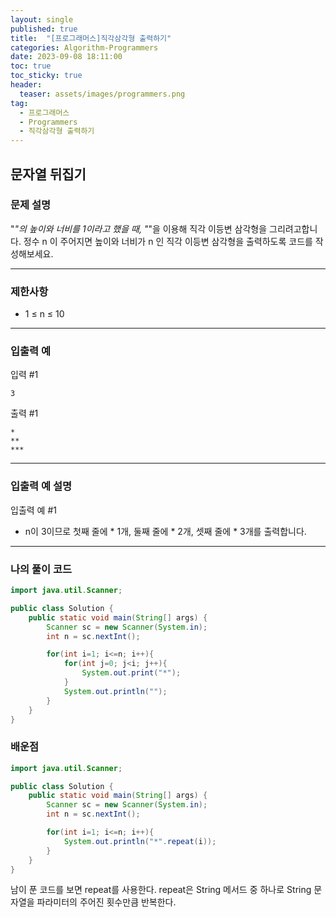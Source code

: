 ```yaml
---
layout: single
published: true
title:  "[프로그래머스]직각삼각형 출력하기"
categories: Algorithm-Programmers
date: 2023-09-08 18:11:00
toc: true
toc_sticky: true
header:
  teaser: assets/images/programmers.png
tag:   
  - 프로그래머스
  - Programmers
  - 직각삼각형 출력하기
---
```


## 문자열 뒤집기

### 문제 설명
"*"의 높이와 너비를 1이라고 했을 때, "*"을 이용해 직각 이등변 삼각형을 그리려고합니다. 정수 n 이 주어지면 높이와 너비가 n 인 직각 이등변 삼각형을 출력하도록 코드를 작성해보세요.

----------------

### 제한사항

* 1 ≤ n ≤ 10

----------------

### 입출력 예

입력 #1
```
3
```
  
출력 #1

```
*
**
***
```
  
----------------
### 입출력 예 설명

입출력 예 #1
* n이 3이므로 첫째 줄에 * 1개, 둘째 줄에 * 2개, 셋째 줄에 * 3개를 출력합니다.





----------------

### 나의 풀이 코드

```java
import java.util.Scanner;

public class Solution {
    public static void main(String[] args) {
        Scanner sc = new Scanner(System.in);
        int n = sc.nextInt();

        for(int i=1; i<=n; i++){
            for(int j=0; j<i; j++){
                System.out.print("*");
            }
            System.out.println("");
        }
    }
}
```
<p>

</p>



### 배운점


```java
import java.util.Scanner;

public class Solution {
    public static void main(String[] args) {
        Scanner sc = new Scanner(System.in);
        int n = sc.nextInt();

        for(int i=1; i<=n; i++){
            System.out.println("*".repeat(i));
        }
    }
}
```

<p>
남이 푼 코드를 보면 repeat를 사용한다.
repeat은 String 메서드 중 하나로 String 문자열을 파라미터의 주어진 횟수만큼 반복한다.
</p>

